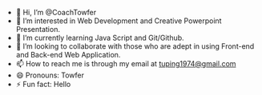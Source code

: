 - 👋 Hi, I’m @CoachTowfer
- 👀 I’m interested in Web Development and Creative Powerpoint Presentation.
- 🌱 I’m currently learning Java Script and Git/Github.
- 💞️ I’m looking to collaborate with those who are adept in using Front-end and Back-end Web Application.
- 📫 How to reach me is through my email at tuping1974@gmail.com
- 😄 Pronouns: Towfer
- ⚡ Fun fact: Hello

<!---
CoachTowfer/CoachTowfer is a ✨ special ✨ repository because its `README.md` (this file) appears on your GitHub profile.
You can click the Preview link to take a look at your changes.
--->
